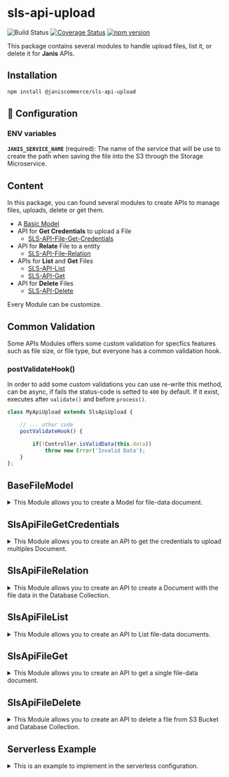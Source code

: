 # sls-api-upload

![Build Status](https://github.com/janis-commerce/sls-api-upload/workflows/Build%20Status/badge.svg)
[![Coverage Status](https://coveralls.io/repos/github/janis-commerce/sls-api-upload/badge.svg?branch=master)](https://coveralls.io/github/janis-commerce/sls-api-upload?branch=master)
[![npm version](https://badge.fury.io/js/%40janiscommerce%2Fsls-api-upload.svg)](https://www.npmjs.com/package/@janiscommerce/sls-api-upload)

This package contains several modules to handle upload files, list it, or delete it for **Janis** APIs.

## Installation
```sh
npm install @janiscommerce/sls-api-upload
```

## 🔧 Configuration
### ENV variables
**`JANIS_SERVICE_NAME`** (required): The name of the service that will be use to create the path when saving the file into the S3 through the Storage Microservice.

## Content

In this package, you can found several modules to create APIs to manage files, uploads, delete or get them.

* A [Basic Model](#BaseFileModel)
* API for **Get Credentials** to upload a File
	* [SLS-API-File-Get-Credentials](#SlsApiFileGetCredentials)
* API for **Relate** File to a entity
	* [SLS-API-File-Relation](#SlsApiFileRelation)
* APIs for **List** and **Get** Files
	* [SLS-API-List](#SlsApiFileList)
	* [SLS-API-Get](#SlsApiFileGet)
* API for **Delete** Files
	* [SLS-API-Delete](#SlsApiFileDelete)

Every Module can be customize.

## Common Validation

Some APIs Modules offers some custom validation for specfics features such as file size, or file type, but everyone has a common validation hook.

### postValidateHook()

In order to add some custom validations you can use re-write this method, can be async, if fails the status-code is setted to `400` by default. If it exist, executes after `validate()` and before `process()`.

```js
class MyApiUpload extends SlsApiUpload {

	// ... other code
	postValidateHook() {

		if(!Controller.isValidData(this.data))
			throw new Error('Invalid Data');
	}
};
```

## BaseFileModel

<details>
	<summary>This Module allows you to create a Model for file-data document.</summary>

> This Class extends from [@janiscommerce/model](https://www.npmjs.com/package/@janiscommerce/model)

### Model Example

```js
'use strict';

const { BaseFileModel } = require('@janiscommerce/sls-api-upload');

class FileModel extends BaseFileModel {

	static get table() {
		return 'your_table_files';
	}

	static get fields() {
		return {
			...super.fields,
			productId: true
		};
	}
}
```

### Getters

The following getters can be used to customize and validate your BaseFileModel.

#### static get table()

*Optional*

*Default*: `"files"`

This is used to indicate the name of the files table/collection

```js
static get table() {
	return 'your_table_files';
}
```

#### static get fields()

*Optional*

*Default*:

```js
{
	id: true,
	path: true,
	size: true,
	name: true,
	type: true,
	dateCreated: true
}
```

This is used to indicate the fields of the files table/collection

```js
static get fields() {
	return {
		...super.fields,
		productId: true
	};
}
```

</details>

## SlsApiFileGetCredentials

<details>
	<summary>This Module allows you to create an API to get the credentials to upload multiples Document.</summary>

> This Class extends from [@janiscommerce/api](https://www.npmjs.com/package/@janiscommerce/api)

### API Example

```js
// in src/api/{entity}/file-get-credentials/list.js
'use strict';

const { SlsApiFileGetCredentials } = require('@janiscommerce/sls-api-upload');

class MyApiRelation extends SlsApiFileGetCredentials {

	get entity() {
		return 'entityName';
	}
}
```

#### get entity()

*Required*

This is used to indicate the entity name, it will be use in the file path when it's saved

```js
get entity() {
	return 'entityName';
}
```

#### get fileExpiration()

*Optional*

Allows you to set a custom expiration for the file.  
**Possible values**: `oneDay` | `tendays` | `month` | `never`

```js
get fileExpiration() {
	return 'oneDay';
}
```

### Request Data

This API has the following required request data:

- **fileName**: (string) The file name to upload to S3. **It's required if fileNames its not sended.**
- **fileNames**: (array) List of file names to upload to S3. **It's required if fileName its not sended.**
- **expiration**: (string) The name and extension of the file.

#### Request filenames data example

```json
{
	"fileNames": ["front-image.png"],
	"expiration": 120
}
```

### Response

This API response with status-code `201` and `id` if success to Save the file data Document.

```json
// status-code 201
{
	"fileNames": {
		"front-image.png": {
			"url": "https://s3.amazonaws.com/janis-storage-service-prod",
			"fields": {
				"Content-Type": "image/png",
				"key": "cdn/files/defaultClient/9ea2lbLalrQrjkoWqyJ5gOsJGBtzbml1.png",
				"bucket": "janis-storage-service-beta",
				"X-Amz-Algorithm": "AWS4-HMAC-SHA256",
				"X-Amz-Credential": "ASIASJHJMNZZ5MVD5YHU/20230112/us-east-1/s3/aws4_request",
				"X-Amz-Date": "20230112T114452Z",
				"X-Amz-Security-Token": "IQoJb3JpZ2luX2VjEGQaCXVzLWVhc3QtMSJGMEQCIHJFEKy124C1P0svU5z3M/szk8tN92pSnn5uR=",
				"Policy": "eyJleHBpcmF0aW9uIjoiMjAyMy0wMS0xMlQxMTo0NTo1MloiLCJjb25kaXRpb124IjpbWyJjb250ZW50LWxlbmd0aC1y",
				"X-Amz-Signature": "c9b0e78d8b166847c2583383ac5da48e92e95501ed2991058e5a1244c1514aba"
			}
		}
	}
}
```

#### Request filename data example

```json
{
	"fileName": "front-image.png",
	"expiration": 120
}
```

### Response

This API response with status-code `201` and `id` if success to Save the file data Document.

```json
// status-code 201
{
	"url": "https://s3.amazonaws.com/janis-storage-service-prod",
	"fields": {
		"Content-Type": "image/png",
		"key": "cdn/files/defaultClient/9ea2lbLalrQrjkoWqyJ5gOsJGBtzbml1.png",
		"bucket": "janis-storage-service-beta",
		"X-Amz-Algorithm": "AWS4-HMAC-SHA256",
		"X-Amz-Credential": "ASIASJHJMNZZ5MVD5YHU/20230112/us-east-1/s3/aws4_request",
		"X-Amz-Date": "20230112T114452Z",
		"X-Amz-Security-Token": "IQoJb3JpZ2luX2VjEGQaCXVzLWVhc3QtMSJGMEQCIHJFEKy124C1P0svU5z3M/szk8tN92pSnn5uR=",
		"Policy": "eyJleHBpcmF0aW9uIjoiMjAyMy0wMS0xMlQxMTo0NTo1MloiLCJjb25kaXRpb124IjpbWyJjb250ZW50LWxlbmd0aC1y",
		"X-Amz-Signature": "c9b0e78d8b166847c2583383ac5da48e92e95501ed2991058e5a1244c1514aba"
	}
}
```

#### get model()

*Optional*

This is used to indicate the Model class that should be used to save the file relationship

```js
const FileModel = require('../models/your-file-model');

get model() {
	return FileModel;
}
```

</details>

## SlsApiFileRelation

<details>
	<summary>This Module allows you to create an API to create a Document with the file data in the Database Collection.</summary>

> This Class extends from [@janiscommerce/api](https://www.npmjs.com/package/@janiscommerce/api)

### API Example

```js
// in src/api/{entity}/file/post.js
'use strict';

const { SlsApiFileRelation } = require('@janiscommerce/sls-api-upload');

class MyApiRelation extends SlsApiFileRelation {

	get entityIdField() {
		return 'productId';
	}
}
```

### Request Data

This API has the following required request data:

- **filename**: (string) The name and extension of the file.
- **filesSource**: (string) The full key of the file stored in S3.

#### Request data example

```json
{
	"fileName": "front-image.png",
	"fileSource": "files/images/1f368ddd-97b6-4076-ba63-9e0a71273aac.png"
}
```

### Response

This API response with status-code `201` and `id` if success to Save the file data Document.

```json
// status-code 201
{
	"id": "5e866d89fc33220011108188"
}
```

#### get model()

*Optional*

This is used to indicate the Model class that should be used to save the file relationship

```js
const FileModel = require('../models/your-file-model');

get model() {
	return FileModel;
}
```

#### get entityIdField()

*Required*

This is used to indicate the field name where the related entity ID should be saved

```js
	...
	get entityIdField() {
		return 'productId';
	}
	...
```

#### get customFieldsStruct()

*Optional*

This is used to indicate more fields to be validated from the request and saved with the relationship.

```js
get customFieldsStruct() {
	return {
		myRelationshipCustomField: 'string',
		myOptionalRelationshipCustomField: 'string?'
	};
}
```

Request data example;

```json
{
	"fileName": "image.png",
	"fileSource": "files/images/1f368ddd-97b6-4076-ba63-9e0a71273aac.png",
	"myRelationshipCustomField": "theValue"
}
```

#### get fileExpiration()

*Optional*

Allows you to set a custom expiration for the file.  
**Possible values**: `oneDay` | `tendays` | `month` | `never`

```js
get fileExpiration() {
	return 'oneDay';
}
```

### Hooks

This module has 2 Hooks:

* [postValidateHook](#Common-Validation)
* [postSaveHook](####postSaveHook)

#### postSaveHook(id, dataFormatted)

This hooks is async and execute after save the document. You can used it to emit an Event, invoke a Lambda function, create an extra Log, make a Request or whatever you need to the do after save.

```js
 postSaveHook(id, itemFormatted) {
	return Invoker.call('ItemNotify', { id, ...itemFormatted});
}
```

### Format

The object is created with the following fields:

* `name`: the filename, example: `front-image.png`
* `path`: the relative path in S3 Bucket, example `files/images/1f368ddd-97b6-4076-ba63-9e0a71273aac.png`
* `mimeType`: the file full type, example: `ìmage/png`
* `type`: the simplified type, example `image`
* `size`: the file size in Bytes, example: `1000`

But if you have more fields, or you can add any others, you can use a custom Format method

#### format(extraFileData)

It's async and received the extra file data (if you added `customFieldsStruct`).

```js
format({ myRelationshipCustomField, myOptionalRelationshipCustomField }) {
	return {
		relations: {
			default: myRelationshipCustomField,
			optional: myOptionalRelationshipCustomField
		},
		lucky: Math.random() * 1000
	};
}
```

And final document saved in database would be:

```js
{
	path: 'files/images/1f368ddd-97b6-4076-ba63-9e0a71273aac.png',
	name: 'front-image.png',
	mimeType: 'image/png',
	type: 'image',
	size: 10000,
	relations: {
		default: 'stuff',
		optional: 'accesory'
	},
	lucky: 667
}
```

</details>

## SlsApiFileList

<details>
	<summary>This Module allows you to create an API to List file-data documents.</summary>

> This API extends from [@janiscommerce/api-list](https://www.npmjs.com/package/@janiscommerce/api-list)

### API Example

```js
// in src/api/item/file/list.js
'use strict';

const { SlsApiFileDelete } = require('@janiscommerce/sls-api-upload');

class MyApiList extends SlsApiFileList {}

```

In this example, the List API only can
* **sort** and **filter** by
	* `id` : file-data document internal ID
	* `name` : filename
	* `dateCreated` : *strict mode* only search by exact Date

Also, every file-data document will NOT have a URL to use it for show it, download it, etc..

### Custom Sorting and Filtering

If you need more fields to sort or filter exist 2 *optionals* getters.

#### get customSortableFields()

To add more fields to be sortable. Must return an *Array* of *Strings*

```js
get customSortableFields() {
	return ['type', 'order'];
}
```

#### get customAvailableFilters()

To add more fields to be sortable. Must return an *Array* of *Strings* or *Object*, see more in [@janiscommerce/api-list filters](https://www.npmjs.com/package/@janiscommerce/api-list#get-availablefilters).

```js
get customAvailableFilters() {
	return [
		'type',
		{
			name: 'order',
			valueMapper: Number
		}
	];
}
```

### Format

You can format each file-data document and/or the file's URL.

#### formatFileData(fileData)

To format the file data except file-path

```js
formatFileData({ order, ...fileData }) {
	return {
		...fileData,
		order: `#${order}`
	};
}
```

### Hooks

This module has only one Hook:

* [postValidateHook](#Common-Validation)

</details>

## SlsApiFileGet

<details>
	<summary>This Module allows you to create an API to get a single file-data document.</summary>

> This API extends from [@janiscommerce/api-get](https://www.npmjs.com/package/@janiscommerce/api-get)

### API Example

```js
// in src/api/item/file/get.js
'use strict';

const { SlsApiFileGet } = require('@janiscommerce/sls-api-upload');

class MyApiGet extends SlsApiFileGet {

}
```

### URL field

This API module always return the file-data document with the `url` field.


### Format

The File-Document can be formatted in the same way as in the [SLS-API-List](#SlsApiFileList) using
* [formatFileData](#formatfiledatafiledata)

### Hooks

This module has only one Hook:

* [postValidateHook](#Common-Validation)

</details>

## SlsApiFileDelete

<details>
	<summary>This Module allows you to create an API to delete a file from S3 Bucket and Database Collection.</summary>

> This Class extends from [@janiscommerce/api](https://www.npmjs.com/package/@janiscommerce/api)

### API Example

```js
// in src/api/item/file/delete.js
'use strict';

const { SlsApiFileDelete } = require('@janiscommerce/sls-api-upload');

class MyApiDelete extends SlsApiFileDelete {

	get entityIdField() {
		return 'productId';
	}
}
```

### Getters

The following getters can be used to customize and validate your SlsApiFileDelete.

#### get model()

*Optional*

This is used to indicate the Model class that should be used to remove the file relationship

```js
const FileModel = require('../models/your-file-model');

get model() {
	return FileModel;
}
```

#### get entityIdField()

*Required*

This is used to indicate the field name where the related entity ID was saved

```js
get entityIdField() {
	return 'productId';
}
```

### Hooks

This module has two Hooks:

* [postValidateHook](#Common-Validation)
* postDeleteHook

#### postDeleteHook(itemDeleted)

This hooks is async and execute after delete the document from S3 Bucket. You can used it to emit an Event, invoke a Lambda function, create an extra Log, make a Request or whatever you need to the do after delete it.

```js
 postDeleteHook(itemDeleted) {
	return EventEmitter.emit({
		entity: 'item',
		event: 'deleted',
		client: this.session.clientCode,
		id: itemDeleted.id
	});
}
```

</details>

## Serverless Example

<details>
	<summary>This is an example to implement in the serverless configuration.</summary>

> This Configuration file use this packages [@sls-helper](https://www.npmjs.com/package/sls-helper) and [@sls-helper-plugin-janis](https://www.npmjs.com/package/sls-helper-plugin-janis)

```json
[
	[
		"janis.api",
		{
			"path": "/{entityName}/{id}/file",
			"method": "get",
			"methodName": "list",
			"authorizer": "FullAuthorizer",
			"cors": true
		}
	],
	[
		"janis.api",
		{
			"path": "/{entityName}/{id}/file/{fileId}",
			"method": "get",
			"authorizer": "FullAuthorizer",
			"cors": true
		}
	],
	[
		"janis.api",
		{
			"path": "/{entityName}/{id}/file/{fileId}",
			"method": "delete",
			"authorizer": "FullAuthorizer",
			"cors": true
		}
	],
	[
		"janis.api",
		{
			"path": "/{entityName}/{id}/file",
			"method": "post",
			"authorizer": "FullAuthorizer",
			"cors": true,
			"package": {
                "include": ["src/models/file.js", "src/api/{entityName}/file-related/post.js"]
            }
		}
	],
	[
		"janis.api",
		{
			"path": "/{entityName}/{id}/file-get-credentials",
			"method": "get",
			"methodName": "list",
			"authorizer": "FullAuthorizer",
			"cors": true,
			"package": {
                "include": ["src/models/file.js", "src/api/{entityName}/file-related/post.js"]
            }
		}
	]
]
```

</details>